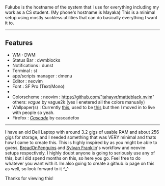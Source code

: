 Fukube is the hostname of the system that I use for everything including my work as a CS student. (My phone's hostname is Mayaka)
This is a minimal setup using mostly suckless utilities that can do basically everything I want it to.

---

## Features 
- WM                  : DWM
- Status Bar          : dwmblocks
- Notifications       : dunst 
- Terminal            : st
- app/scripts manager : dmenu
- Editor              : neovim
- Font                : SF Pro (Text/Mono)
- 
- Colorscheme         : neovim : https://github.com/"tahayvr/matteblack.nvim"
                        others: *vague* by vague2k (yes I enetered all the colors manually)
- Wallpaper(s)        : Currently [this](github.com/zhichaoh/catppuccin-wallpapers/blob/main/waves/cat-waves.png),
                        used to be [this](https://gruvbox-wallpapers.pages.dev/wallpapers/anime/gruvbox_girl.png) but then I moved in to live with people so yeah.
- Firefox             : *[Cascade](https://github.com/cascadefox/cascade/tree/main)* by cascadefox

---

I have an old Dell Laptop with around 3.2 gigs of usable RAM and about 256 gigs for storage, and I needed something that was VERY minimal and thats how I came to create this.
This is highly inspired by as you might be able to guess, [BreadOnPenguins](https://github.com/BreadOnPenguins) and [Sylvan Franklin](github.com/SylvanFranklin)'s workflow and neovim setups respectively.
I highly doubt anyone is going to seriously use any of this, but i did spend months on this, so here you go.
Feel free to do whatever you want with it.
Im also going to create a github.io page on this as well, so look forward to it ^_^

Thanks for viewing this!

